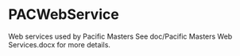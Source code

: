 # PACWebService
Web services used by Pacific Masters
See doc/Pacific Masters Web Services.docx for more details.
